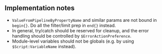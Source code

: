 Implementation notes
--------------------

- `ValueFromPipelineByPropertyName` and similar params are not bound in `begin{}`. Do all the filter/limit prep in `end{}` instead.
- In general, try/catch should be reserved for cleanup, and the error handling should be controlled by `$ErrorActionPreference`.
- Module-level variables should not be globals (e.g. by using `$Script:VariableName` instead).

